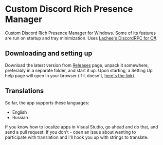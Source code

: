 # Custom Discord Rich Presence Manager
Custom Discord Rich Presence Manager for Windows. Some of its features are run on startup and tray minimization. Uses [Lachee's DiscordRPC for C#](https://github.com/Lachee/discord-rpc-csharp).

## Downloading and setting up
Download the latest version from [Releases](https://github.com/maximmax42/Discord-CustomRP/releases) page, unpack it somewhere, preferably in a separate folder, and start it up. Upon starting, a Setting Up help page will open in your browser (if it doesn't, [here's the link](https://github.com/maximmax42/Discord-CustomRP/wiki/Setting-Up)).

## Translations
So far, the app supports these languages:
* English
* Russian

If you know how to localize apps in Visual Studio, go ahead and do that, and send a pull request. If you don't - open an issue about wanting to participate with translation and I'll hook you up with strings to translate.
